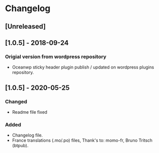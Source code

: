 # Changelog

## [Unreleased]

## [1.0.5] - 2018-09-24

### Origial version from wordpress repository
- Oceanwp sticky header plugin publish / updated on wordpress plugins repository.

## [1.0.5] - 2020-05-25

### Changed
- Readme file fixed

### Added

- Changelog file.
- France translations (.mo/.po) files, Thank's to: momo-fr, Bruno Tritsch (btpub).
